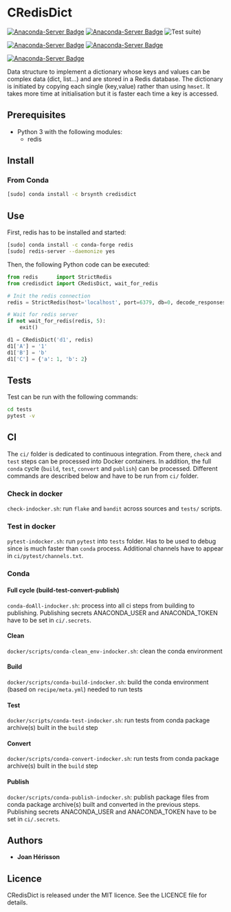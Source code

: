 # CRedisDict

[![Anaconda-Server Badge](https://anaconda.org/brsynth/credisdict/badges/version.svg)](https://anaconda.org/brsynth/credisdict)
[![Anaconda-Server Badge](https://anaconda.org/brsynth/credisdict/badges/latest_release_date.svg)](https://anaconda.org/brsynth/credisdict)
![Test suite)](https://github.com/brsynth/credisdict/workflows/Test%20suite/badge.svg)

[![Anaconda-Server Badge](https://anaconda.org/brsynth/credisdict/badges/installer/conda.svg)](https://conda.anaconda.org/brsynth)
[![Anaconda-Server Badge](https://anaconda.org/brsynth/credisdict/badges/platforms.svg)](https://anaconda.org/brsynth/credisdict)

[![Anaconda-Server Badge](https://anaconda.org/brsynth/credisdict/badges/license.svg)](https://anaconda.org/brsynth/credisdict)

Data structure to implement a dictionary whose keys and values can be complex data (dict, list...) and are stored in a Redis database. The dictionary is initiated by copying each single (key,value) rather than using `hmset`. It takes more time at initialisation but it is faster each time a key is accessed.

## Prerequisites
* Python 3 with the following modules:
    * redis

## Install
### From Conda
```sh
[sudo] conda install -c brsynth credisdict
```

## Use
First, redis has to be installed and started:
```sh
[sudo] conda install -c conda-forge redis
[sudo] redis-server --daemonize yes
```

Then, the following Python code can be executed:
```python
from redis      import StrictRedis
from credisdict import CRedisDict, wait_for_redis

# Init the redis connection
redis = StrictRedis(host='localhost', port=6379, db=0, decode_responses=True)

# Wait for redis server
if not wait_for_redis(redis, 5):
    exit()

d1 = CRedisDict('d1', redis)
d1['A'] = '1'
d1['B'] = 'b'
d1['C'] = {'a': 1, 'b': 2}
```
## Tests
Test can be run with the following commands:
```bash
cd tests
pytest -v
```

## CI
The `ci/` folder is dedicated to continuous integration. From there, `check` and `test` steps can be processed into Docker containers. In addition, the full `conda` cycle (`build`, `test`, `convert` and `publish`) can be processed. Different commands are described below and have to be run from  `ci/` folder.
### Check in docker
`check-indocker.sh`: run `flake` and `bandit` across sources and `tests/` scripts.
### Test in docker
`pytest-indocker.sh`: run `pytest` into `tests` folder. Has to be used to debug since is much faster than `conda` process. Additional channels have to appear in `ci/pytest/channels.txt`.
### Conda
#### Full cycle (build-test-convert-publish)
`conda-doAll-indocker.sh`: process into all ci steps from building to publishing. Publishing secrets ANACONDA_USER and ANACONDA_TOKEN have to be set in `ci/.secrets`.
#### Clean
`docker/scripts/conda-clean_env-indocker.sh`: clean the conda environment
#### Build
`docker/scripts/conda-build-indocker.sh`: build the conda environment (based on `recipe/meta.yml`) needed to run tests
#### Test
`docker/scripts/conda-test-indocker.sh`: run tests from conda package archive(s) built in the `build` step
#### Convert
`docker/scripts/conda-convert-indocker.sh`: run tests from conda package archive(s) built in the `build` step
#### Publish
`docker/scripts/conda-publish-indocker.sh`: publish package files from conda package archive(s) built and converted in the previous steps. Publishing secrets ANACONDA_USER and ANACONDA_TOKEN have to be set in `ci/.secrets`.


## Authors

* **Joan Hérisson**


## Licence
CRedisDict is released under the MIT licence. See the LICENCE file for details.
